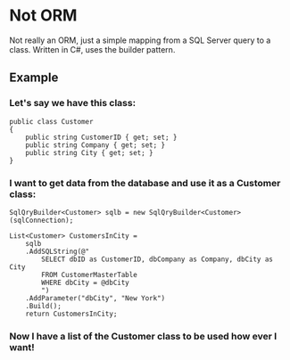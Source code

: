 ﻿# Not ORM

Not really an ORM, just a simple mapping from a SQL Server query to a class.  Written in C#, uses the builder pattern.

## Example
### Let's say we have this class:
    public class Customer
    {
        public string CustomerID { get; set; }
        public string Company { get; set; }
        public string City { get; set; }
    }

### I want to get data from the database and use it as a Customer class:
    SqlQryBuilder<Customer> sqlb = new SqlQryBuilder<Customer>(sqlConnection);

    List<Customer> CustomersInCity =
        sqlb
        .AddSQLString(@"
            SELECT dbID as CustomerID, dbCompany as Company, dbCity as City
            FROM CustomerMasterTable
            WHERE dbCity = @dbCity
            ")
        .AddParameter("dbCity", "New York")
        .Build();
        return CustomersInCity;
### Now I have a list of the Customer class to be used how ever I want!






